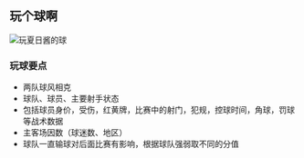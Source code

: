 ## 玩个球啊

![玩夏日酱的球](http://xm.fjsen.com/images/attachement/jpg/site2/20160408/a41f728c34691871895059.jpg)


### 玩球要点
- 两队球风相克
- 球队、球员、主要射手状态
- 包括球员身价，受伤，红黄牌，比赛中的射门，犯规，控球时间，角球，罚球等战术数据
- 主客场因数（球迷数、地区）
- 球队一直输球对后面比赛有影响，根据球队强弱取不同的分值